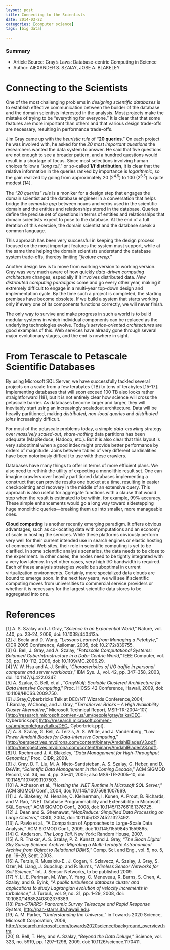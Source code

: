 ```yaml
---
layout: post
title: Connecting to the Scientists
date: 2014-03-22
categories: [computer science]
tags: [big data]

---
```


### Summary

* Article Source: Gray’s Laws: Database-centric Computing in Science  
* Author: AlEXANDER S. SZAlAY, JOSE A. BLAKELEY



# Connecting to the Scientists
One of the most challenging problems in *designing scientific databases* is to establish effective communication between the builder of the database and the domain scientists interested in the analysis. Most projects make the mistake of trying to be “everything for everyone.” It is clear that that some features are more important than others and that various design trade-offs are necessary, resulting in performance trade-offs.
Jim Gray came up with the *heuristic rule* of “**20 queries**.” On each project he was involved with, he asked for the *20 most important questions* the researchers wanted the data system to answer. He said that five questions are not enough to see a broader pattern, and a hundred questions would result in a shortage of focus. Since most selections involving human choices follow a “*long tail*,” or so-called **1/f distribution**, it is clear that the relative information in the queries ranked by importance is *logarithmic*, so the gain realized by going from approximately 20 (2<sup>4.5</sup>) to 100 (2<sup>6.5</sup>) is quite modest [14].
The *“20 queries” rule* is a moniker for a design step that engages the domain scientist and the database engineer in a conversation that helps bridge the *semantic gap*  between nouns and verbs used in the scientific domain and the entities and relationships stored in the database. Queries define the precise set of questions in terms of entities and relationships that domain scientists expect to pose to the database. At the end of a full iteration of this exercise, the domain scientist and the database speak a common language.
This approach has been very successful in keeping the design process focused on the most important features the system must support, while at the same time helping the domain scientists understand the database system trade-offs, thereby limiting “*feature creep*.”
Another design law is to move from working version to working version. Gray was very much aware of how quickly *data-driven computing architecture* changes, especially if it involves distributed data. *New distributed computing paradigms* come and go every other year, making it extremely difficult to engage in a multi-year top-down design and implementation cycle. By the time such a project is completed, the starting premises have become obsolete. If we build a system that starts working only if every one of its components functions correctly, we will never finish.
The only way to survive and make progress in such a world is to build modular systems in which individual components can be replaced as the underlying technologies evolve. Today’s *service-oriented architectures* are good examples of this. Web services have already gone through several major evolutionary stages, and the end is nowhere in sight.
# From Terascale to Petascale Scientific Databases
By using Microsoft SQL Server, we have successfully tackled several projects on a scale from a few terabytes (TB) to tens of terabytes [15-17]. Implementing databases that will soon exceed 100 TB also looks rather straightforward [18], but it is not entirely clear how science will cross the petascale barrier. As databases become larger and larger, they will inevitably start using an increasingly scaledout architecture. Data will be heavily partitioned, making *distributed*, *non-local queries* and *distributed joins* increasingly difficult.
For most of the petascale problems today, a simple *data-crawling* strategy over *massively scaled-out*, *share-nothing* data partitions has been adequate (MapReduce, Hadoop, etc.). But it is also clear that this layout is very suboptimal when a good index might provide better performance by orders of magnitude. Joins between tables of very different cardinalities have been notoriously difficult to use with these crawlers.
Databases have many things to offer in terms of more efficient plans. We also need to rethink the utility of expecting a monolithic result set. One can imagine crawlers over heavily partitioned databases implementing a construct that can provide results one bucket at a time, resulting in easier checkpointing and recovery in the middle of an extensive query. This approach is also useful for aggregate functions with a clause that would stop when the result is estimated to be within, for example, 99% accuracy. These simple enhancements would go a long way toward sidestepping huge monolithic queries—breaking them up into smaller, more manageable ones.
**Cloud computing** is another recently emerging paradigm. It offers obvious advantages, such as co-locating data with computations and an economy of scale in hosting the services. While these platforms obviously perform very well for their current intended use in search engines or elastic hosting of commercial Web sites, their role in scientific computing is yet to be clarified. In some scientific analysis scenarios, the data needs to be close to the experiment. In other cases, the nodes need to be tightly integrated with a very low latency. In yet other cases, very high I/O bandwidth is required. Each of these analysis strategies would be suboptimal in current virtualization environments. Certainly, more specialized data clouds are bound to emerge soon. In the next few years, we will see if scientific computing moves from universities to commercial service providers or whether it is necessary for the largest scientific data stores to be aggregated into one.

# References
[1] A. S. Szalay and J. Gray, “*Science in an Exponential World*,” Nature, vol. 440, pp. 23–24, 2006, doi: 10.1038/440413a.  
[2] J. Becla and D. Wang, “*Lessons Learned from Managing a Petabyte*,” CIDR 2005 Conference, Asilomar, 2005, doi: 10.2172/839755.  
[3] G. Bell, J. Gray, and A. Szalay, “*Petascale Computational Systems: Balanced CyberInfrastructure in a Data-Centric World*,” IEEE Computer, vol. 39, pp. 110–112, 2006, doi: 10.1109/MC.2006.29.  
[4] W. W. Hsu and A. J. Smith, “*Characteristics of I/O traffic in personal computer and server workloads*,” IBM Sys. J., vol. 42, pp. 347–358, 2003, doi: 10.1147/sj.422.0347.  
[5] A. Szalay, G. Bell, et al., “*GrayWulf: Scalable Clustered Architecture for Data Intensive Computing*,” Proc. HICSS-42 Conference, Hawaii, 2009, doi: 10.1109/HICSS.2009.750.  
[6] J.Gray,Cyberbricks Talk at DEC/NT Wizards Conference,2004; T.Barclay, W.Chong, and J. Gray, “*TerraServer Bricks – A High Availability Cluster Alternative*,” Microsoft Technical Report, MSR-TR-2004-107,[http://research.microsoft.com/en-us/um/people/gray/talks/DEC_ Cyberbrick.ppt](http://research.microsoft.com/en-us/um/people/gray/talks/DEC_ Cyberbrick.ppt).  
[7] A. S. Szalay, G. Bell, A. Terzis, A. S. White, and J. Vandenberg, “*Low Power Amdahl Blades for Data-Intensive Computing*,” [http://perspectives.mvdirona.com/content/binary/AmdahlBladesV3.pdf](http://perspectives.mvdirona.com/content/binary/AmdahlBladesV3.pdf).  
[8] U. Roehm and J. A. Blakeley, “*Data Management for High-Throughput Genomics*,” Proc. CIDR, 2009.  
[9] J. Gray, D. T. Liu, M. A. Nieto-Santisteban, A. S. Szalay, G. Heber, and D. DeWitt, “*Scientific Data Management in the Coming Decade*,” ACM SIGMOD Record, vol. 34, no. 4, pp. 35–41, 2005; also MSR-TR-2005-10, doi: 10.1145/1107499.1107503.  
[10] A. Acheson et al., “*Hosting the .NET Runtime in Microsoft SQL Server*,” ACM SIGMOD Conf., 2004, doi: 10.1145/1007568.1007669.  
[11] J. A. Blakeley, M. Henaire, C. Kleinerman, I. Kunen, A. Prout, B. Richards, and V. Rao, “.NET Database Programmability and Extensibility in Microsoft SQL Server,” ACM SIGMOD Conf., 2008, doi: 10.1145/1376616.1376725.  
[12] J. Dean and S. Ghemawat, “*MapReduce: Simplified Data Processing on Large Clusters*,” OSDI, 2004, doi: 10.1145/1327452.1327492.  
[13] A. Pavlo et al., “A Comparison of Approaches to Large-Scale Data Analysis,” ACM SIGMOD Conf., 2009, doi: 10.1145/1559845.1559865.  
[14] C. Anderson. *The Long Tail*. New York: Random House, 2007.  
[15] A. R. Thakar, A. S. Szalay, P. Z. Kunszt, and J. Gray, “*The Sloan Digital Sky Survey ScienceArchive: Migrating a Multi-Terabyte Astronomical Archive from Object to Relational DBMS*,” Comp. Sci. and Eng., vol. 5, no. 5, pp. 16–29, Sept. 2003.  
[16] A. Terzis, R. Musaloiu-E., J. Cogan, K. Szlavecz, A. Szalay, J. Gray, S. Ozer, M. Liang, J. Gupchup, and R. Burns, “*Wireless Sensor Networks for Soil Science*,” Int. J. Sensor Networks, to be published 2009.  
[17] Y. Li, E. Perlman, M. Wan, Y. Yang, C. Meneveau, R. Burns, S. Chen, A. Szalay, andG. Eyink, “*A public turbulence database cluster and applications to study Lagrangian evolution of velocity increments in turbulence*,” J. Turbul., vol. 9, no. 31, pp. 1–29, 2008, doi: 10.1080/14685240802376389.  
[18] *Pan-STARRS: Panoramic Survey Telescope and Rapid Response System*, http://pan-starrs.ifa.hawaii.edu.  
[19] A. M. Parker, “*Understanding the Universe*,” in Towards 2020 Science, Microsoft Corporation, 2006, http://research.microsoft.com/towards2020science/background_overview.htm.  
[20] G. Bell, T. Hey, and A. Szalay, “*Beyond the Data Deluge*,” Science, vol. 323, no. 5919, pp. 1297–1298, 2009, doi: 10.1126/science.1170411.
